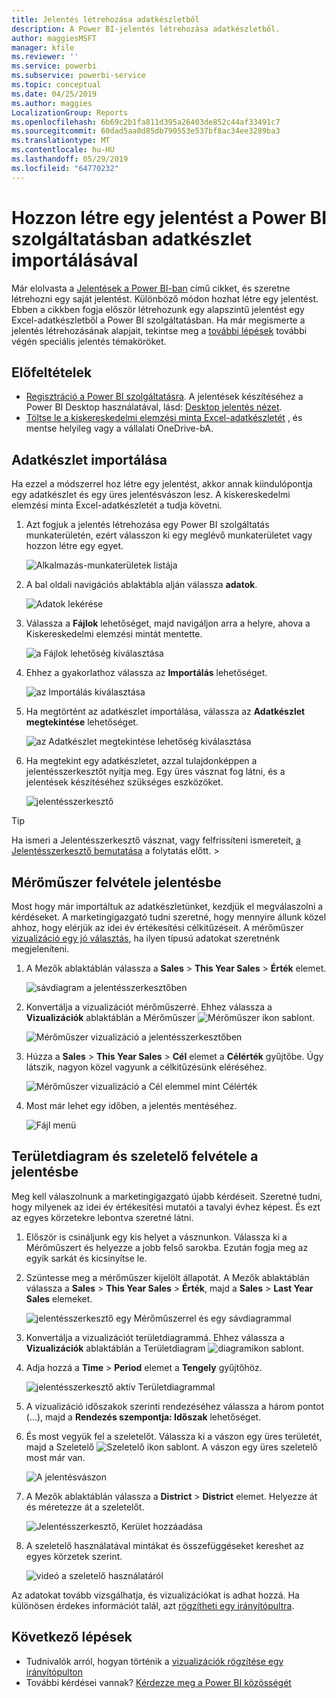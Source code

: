 ```yaml
---
title: Jelentés létrehozása adatkészletből
description: A Power BI-jelentés létrehozása adatkészletből.
author: maggiesMSFT
manager: kfile
ms.reviewer: ''
ms.service: powerbi
ms.subservice: powerbi-service
ms.topic: conceptual
ms.date: 04/25/2019
ms.author: maggies
LocalizationGroup: Reports
ms.openlocfilehash: 6b69c2b1fa811d395a26403de852c44af33491c7
ms.sourcegitcommit: 60dad5aa0d85db790553e537bf8ac34ee3289ba3
ms.translationtype: MT
ms.contentlocale: hu-HU
ms.lasthandoff: 05/29/2019
ms.locfileid: "64770232"
---
```

# <a name="create-a-report-in-the-power-bi-service-by-importing-a-dataset"></a>Hozzon létre egy jelentést a Power BI szolgáltatásban adatkészlet importálásával
Már elolvasta a [Jelentések a Power BI-ban](consumer/end-user-reports.md) című cikket, és szeretne létrehozni egy saját jelentést. Különböző módon hozhat létre egy jelentést. Ebben a cikkben fogja először létrehozunk egy alapszintű jelentést egy Excel-adatkészletből a Power BI szolgáltatásban. Ha már megismerte a jelentés létrehozásának alapjait, tekintse meg a [további lépések](#next-steps) további végén speciális jelentés témaköröket.  

## <a name="prerequisites"></a>Előfeltételek
- [Regisztráció a Power BI szolgáltatásra](service-self-service-signup-for-power-bi.md). A jelentések készítéséhez a Power BI Desktop használatával, lásd: [Desktop jelentés nézet](desktop-report-view.md). 
- [Töltse le a kiskereskedelmi elemzési minta Excel-adatkészletét](http://go.microsoft.com/fwlink/?LinkId=529778) , és mentse helyileg vagy a vállalati OneDrive-bA.

## <a name="import-the-dataset"></a>Adatkészlet importálása
Ha ezzel a módszerrel hoz létre egy jelentést, akkor annak kiindulópontja egy adatkészlet és egy üres jelentésvászon lesz. A kiskereskedelmi elemzési minta Excel-adatkészletét a tudja követni.

1. Azt fogjuk a jelentés létrehozása egy Power BI szolgáltatás munkaterületén, ezért válasszon ki egy meglévő munkaterületet vagy hozzon létre egy egyet.
   
   ![Alkalmazás-munkaterületek listája](media/service-report-create-new/power-bi-workspaces2.png)
2. A bal oldali navigációs ablaktábla alján válassza **adatok**.
   
   ![Adatok lekérése](media/service-report-create-new/power-bi-get-data3.png)
3. Válassza a **Fájlok** lehetőséget, majd navigáljon arra a helyre, ahova a Kiskereskedelmi elemzési mintát mentette.
   
    ![a Fájlok lehetőség kiválasztása](media/service-report-create-new/power-bi-select-files.png)
4. Ehhez a gyakorlathoz válassza az **Importálás** lehetőséget.
   
   ![az Importálás kiválasztása](media/service-report-create-new/power-bi-import.png)
5. Ha megtörtént az adatkészlet importálása, válassza az **Adatkészlet megtekintése** lehetőséget.
   
   ![az Adatkészlet megtekintése lehetőség kiválasztása](media/service-report-create-new/power-bi-view-dataset.png)
6. Ha megtekint egy adatkészletet, azzal tulajdonképpen a jelentésszerkesztőt nyitja meg.  Egy üres vásznat fog látni, és a jelentések készítéséhez szükséges eszközöket.
   
   ![jelentésszerkesztő](media/service-report-create-new/power-bi-blank-report.png)

> [!TIP]
> Ha ismeri a Jelentésszerkesztő vásznat, vagy felfrissíteni ismereteit, [a Jelentésszerkesztő bemutatása](service-the-report-editor-take-a-tour.md) a folytatás előtt. > 
> 

## <a name="add-a-radial-gauge-to-the-report"></a>Mérőműszer felvétele jelentésbe
Most hogy már importáltuk az adatkészletünket, kezdjük el megválaszolni a kérdéseket.  A marketingigazgató tudni szeretné, hogy mennyire állunk közel ahhoz, hogy elérjük az idei év értékesítési célkitűzéseit. A mérőműszer [vizualizáció egy jó választás](visuals/power-bi-report-visualizations.md), ha ilyen típusú adatokat szeretnénk megjeleníteni.

1. A Mezők ablaktáblán válassza a **Sales** > **This Year Sales** > **Érték** elemet.
   
    ![sávdiagram a jelentésszerkesztőben](media/service-report-create-new/power-bi-report-step1.png)
2. Konvertálja a vizualizációt mérőműszerré. Ehhez válassza a **Vizualizációk** ablaktáblán a Mérőműszer ![Mérőműszer ikon](media/service-report-create-new/powerbi-gauge-icon.png) sablont.
   
    ![Mérőműszer vizualizáció a jelentésszerkesztőben](media/service-report-create-new/power-bi-report-step2.png)
3. Húzza a **Sales** > **This Year Sales** > **Cél** elemet a **Célérték** gyűjtőbe. Úgy látszik, nagyon közel vagyunk a célkitűzésünk eléréséhez.
   
    ![Mérőműszer vizualizáció a Cél elemmel mint Célérték](media/service-report-create-new/power-bi-report-step3.png)
4. Most már lehet egy időben, a jelentés mentéséhez.
   
   ![Fájl menü](media/service-report-create-new/powerbi-save.png)

## <a name="add-an-area-chart-and-slicer-to-the-report"></a>Területdiagram és szeletelő felvétele a jelentésbe
Meg kell válaszolnunk a marketingigazgató újabb kérdéseit. Szeretné tudni, hogy milyenek az idei év értékesítési mutatói a tavalyi évhez képest. És ezt az egyes körzetekre lebontva szeretné látni.

1. Először is csináljunk egy kis helyet a vásznunkon. Válassza ki a Mérőműszert és helyezze a jobb felső sarokba. Ezután fogja meg az egyik sarkát és kicsinyítse le.
2. Szüntesse meg a mérőműszer kijelölt állapotát. A Mezők ablaktáblán válassza a **Sales** > **This Year Sales** > **Érték**, majd a **Sales** > **Last Year Sales** elemeket.
   
    ![jelentésszerkesztő egy Mérőműszerrel és egy sávdiagrammal](media/service-report-create-new/power-bi-report-step4.png)
3. Konvertálja a vizualizációt területdiagrammá. Ehhez válassza a **Vizualizációk** ablaktáblán a Területdiagram ![diagramikon](media/service-report-create-new/power-bi-areachart-icon.png) sablont.
4. Adja hozzá a **Time** > **Period** elemet a **Tengely** gyűjtőhöz.
   
    ![jelentésszerkesztő aktív Területdiagrammal](media/service-report-create-new/power-bi-report-step5.png)
5. A vizualizáció időszakok szerinti rendezéséhez válassza a három pontot (...), majd a **Rendezés szempontja: Időszak** lehetőséget.
6. És most vegyük fel a szeletelőt. Válassza ki a vászon egy üres területét, majd a Szeletelő ![Szeletelő ikon](media/service-report-create-new/power-bi-slicer-icon.png) sablont. A vászon egy üres szeletelő most már van.
   
    ![A jelentésvászon](media/service-report-create-new/power-bi-report-step6.png)    
7. A Mezők ablaktáblán válassza a **District** > **District** elemet. Helyezze át és méretezze át a szeletelőt.
   
    ![Jelentésszerkesztő, Kerület hozzáadása](media/service-report-create-new/power-bi-report-step7.png)  
8. A szeletelő használatával mintákat és összefüggéseket kereshet az egyes körzetek szerint.
   
   ![videó a szeletelő használatáról](media/service-report-create-new/power-bi-slicer-video2.gif)  

Az adatokat tovább vizsgálhatja, és vizualizációkat is adhat hozzá. Ha különösen érdekes információt talál, azt [rögzítheti egy irányítópultra](service-dashboard-pin-tile-from-report.md).

## <a name="next-steps"></a>Következő lépések

* Tudnivalók arról, hogyan történik a [vizualizációk rögzítése egy irányítópulton](service-dashboard-pin-tile-from-report.md)   
* További kérdései vannak? [Kérdezze meg a Power BI közösségét](http://community.powerbi.com/)

